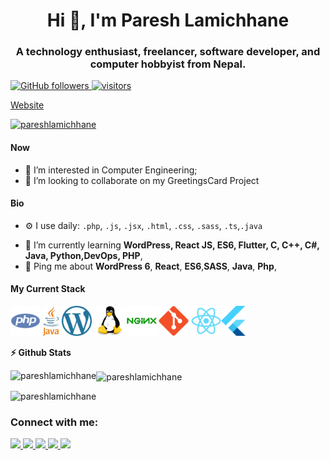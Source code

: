 <h1 align="center">Hi 👋, I'm Paresh Lamichhane</h1>
<h3 align="center">A technology enthusiast, freelancer, software developer, and computer hobbyist from Nepal.</h3>

<p>
    <a href="https://github.com/pareshlamichhane/?tab=followers">
    <img alt="GitHub followers" src="https://img.shields.io/github/followers/pareshlamichhane?color=green&logo=github">
  </a>
  <a href="https://github.com/pareshlamichhane/">
    <img src="https://komarev.com/ghpvc/?username=pareshlamichhane" alt="visitors" />
  </a>
<a href="https://pareshlamichhane.com.np">
 <p>   Website </p>
  </a>
</p>

<p align="left"> <a href="https://github.com/ryo-ma/github-profile-trophy"><img src="https://github-profile-trophy.vercel.app/?username=pareshlamichhane" alt="pareshlamichhane" /></a> </p>

#### Now

- 👀 I’m interested in Computer Engineering;
- 💞️ I’m looking to collaborate on my GreetingsCard Project

#### Bio

<!-- - 🏢 I'm currently working at **BEGINNING STUDIOS PVT. LTD.** -->
- ⚙️ I use daily: `.php`, `.js`, `.jsx`, `.html`, `.css`, `.sass`, `.ts`,`.java`
<!-- - 🌍 I'm mostly active within the **WordPress Community** -->
- 🌱 I’m currently learning **WordPress, React JS, ES6, Flutter, C, C++, C#, Java, Python,DevOps, PHP**,
- 💬 Ping me about **WordPress 6**, **React**, **ES6**,**SASS**, **Java**,  **Php**,
<!-- - 📫 How to reach me : [twitter.com/pareshlamichhane](https://twitter.com/pareshlamichhane) -->
<!-- - 📝 Checkout my [Resume](files/resume.pdf). -->

#### My Current Stack

<img height="48" src="img/php.svg" alt="php"> <img height="48" src="img/java.svg" alt="Java"> <img height="48" src="img/wordpress.svg" alt="WordPress">  <img height="48" src="img/linux.svg" alt="linux"> <img height="48" src="img/nginx.svg" alt="nginx"> <img height="48" src="img/git.svg" alt="git"> <img height="48" src="img/react.svg" alt="react"><img height="48" src="img/flutter.svg" alt="Flutter">

<!--
#### Development Stuffs:-->

<b>⚡ Github Stats</b>


<p><img align="left" src="https://github-readme-streak-stats.herokuapp.com/?user=pareshlamichhane&" alt="pareshlamichhane" /></p>
<p><img align="center" src="https://github-readme-stats.vercel.app/api/top-langs?username=pareshlamichhane&show_icons=true&locale=en&layout=compact" alt="pareshlamichhane" /></p>
<p><img src="https://github-readme-stats.vercel.app/api?username=pareshlamichhane&show_icons=true&locale=en" alt="pareshlamichhane" /></p>

<h3 align="left">Connect with me:</h3>
<p align="left">
<a href="https://profile.wordpress.org/pareshlamichhane">
  <img src="https://img.shields.io/badge/wordpress-%23000000.svg?&style=for-the-badge&logo=wordpress&logoColor=white" height=25>
</a>

<a href="https://twitter.com/pareshlamichhane">
  <img src="https://img.shields.io/badge/twitter-%231DA1F2.svg?&style=for-the-badge&logo=twitter&logoColor=white" height=25>
</a> 
<a href="https://www.linkedin.com/in/pareshlamichhane/">
  <img src="https://img.shields.io/badge/linkedin-%230077B5.svg?&style=for-the-badge&logo=linkedin&logoColor=white" height=25>
</a> 
<a href="https://www.facebook.com/pareshlamichhane/">
  <img src="https://img.shields.io/badge/Facebook-1877F2?style=for-the-badge&logo=facebook&logoColor=white" height=25>
</a>
<a href="mailto:pareshlamichhane@gmail.com">
  <img src="https://img.shields.io/badge/Gmail-D14836?style=for-the-badge&logo=gmail&logoColor=white" height=25>
</a>
</p>

<!---
pareshlamichhane/pareshlamichhane is a ✨ special ✨ repository because its `README.md` (this file) appears on your GitHub profile.
You can click the Preview link to take a look at your changes.
--->
